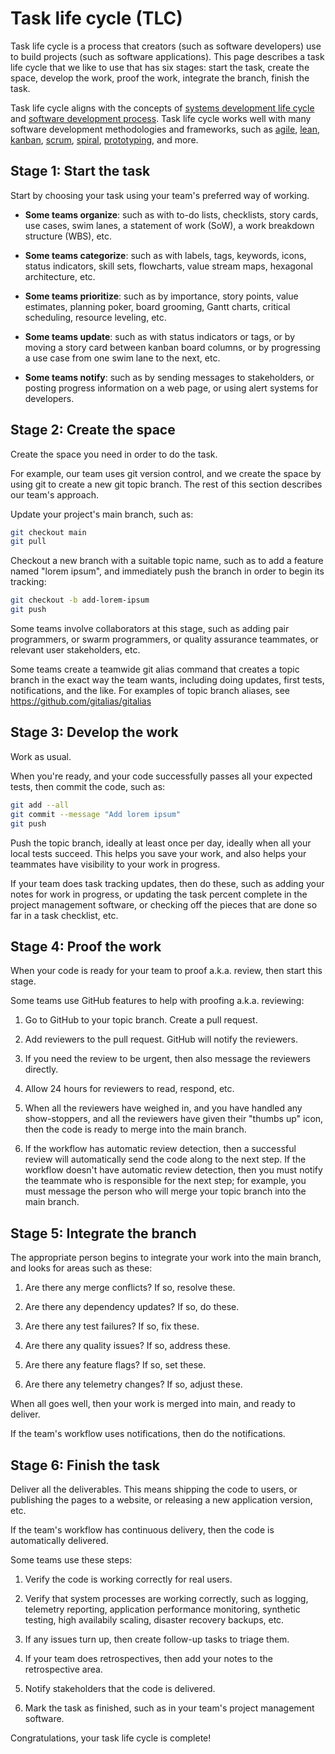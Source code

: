 # Task life cycle (TLC)

Task life cycle is a process that creators (such as software developers) use to build projects (such as software applications). This page describes a task life cycle that we like to use that has six stages: start the task, create the space, develop the work, proof the work, integrate the branch, finish the task.

Task life cycle aligns with the concepts of [systems development life cycle](https://en.wikipedia.org/wiki/Systems_development_life_cycle) and [software development process](https://wikipedia.org/wiki/Software_development_process). Task life cycle works well with many software development methodologies and frameworks, such as [agile](https://wikipedia.org/wiki/Agile_software_development), [lean](https://wikipedia.org/wiki/Lean_software_development), [kanban](https://wikipedia.org/wiki/Kanban), [scrum](https://wikipedia.org/wiki/Scrum), [spiral](https://wikipedia.org/wiki/Spiral_model), [prototyping](https://wikipedia.org/wiki/Software_prototyping), and more.


## Stage 1: Start the task

Start by choosing your task using your team's preferred way of working.

* **Some teams organize**: such as with to-do lists, checklists, story cards, use cases, swim lanes, a statement of work (SoW), a work breakdown structure (WBS), etc.

* **Some teams categorize**: such as with labels, tags, keywords, icons, status indicators, skill sets, flowcharts, value stream maps, hexagonal architecture, etc.

* **Some teams prioritize**: such as by importance, story points, value estimates, planning poker, board grooming, Gantt charts, critical scheduling, resource leveling, etc.

* **Some teams update**: such as with status indicators or tags, or by moving a story card between kanban board columns, or by progressing a use case from one swim lane to the next, etc.

* **Some teams notify**: such as by sending messages to stakeholders, or posting progress information on a web page, or using alert systems for developers.


## Stage 2: Create the space
 
Create the space you need in order to do the task.

For example, our team uses git version control, and we create the space by using git to create a new git topic branch. The rest of this section describes our team's approach.

Update your project's main branch, such as:

```sh
git checkout main
git pull
```

Checkout a new branch with a suitable topic name, such as to add a feature named "lorem ipsum", and immediately push the branch in order to begin its tracking:

```sh
git checkout -b add-lorem-ipsum
git push
```

Some teams involve collaborators at this stage, such as adding pair programmers, or swarm programmers, or quality assurance teammates, or relevant user stakeholders, etc.

Some teams create a teamwide git alias command that creates a topic branch in the exact way the team wants, including doing updates, first tests, notifications, and the like. For examples of topic branch aliases, see https://github.com/gitalias/gitalias


## Stage 3: Develop the work

Work as usual. 

When you're ready, and your code successfully passes all your expected tests, then commit the code, such as:

```sh
git add --all
git commit --message "Add lorem ipsum"
git push
```

Push the topic branch, ideally at least once per day, ideally when all your local tests succeed. This helps you save your work, and also helps your teammates have visibility to your work in progress.

If your team does task tracking updates, then do these, such as adding your notes for work in progress, or updating the task percent complete in the project management software, or checking off the pieces that are done so far in a task checklist, etc.


## Stage 4: Proof the work

When your code is ready for your team to proof a.k.a. review, then start this stage.

Some teams use GitHub features to help with proofing a.k.a. reviewing:

1. Go to GitHub to your topic branch. Create a pull request. 

2. Add reviewers to the pull request. GitHub will notify the reviewers.

3. If you need the review to be urgent, then also message the reviewers directly. 

4. Allow 24 hours for reviewers to read, respond, etc.

5. When all the reviewers have weighed in, and you have handled any show-stoppers, and all the reviewers have given their "thumbs up" icon, then the code is ready to merge into the main branch.

6. If the workflow has automatic review detection, then a successful review will automatically send the code along to the next step. If the workflow doesn't have automatic review detection, then you must notify the teammate who is responsible for the next step; for example, you must message the person who will merge your topic branch into the main branch.


## Stage 5: Integrate the branch

The appropriate person begins to integrate your work into the main branch, and looks for areas such as these:

1. Are there any merge conflicts? If so, resolve these.

2. Are there any dependency updates? If so, do these.

3. Are there any test failures? If so, fix these.

4. Are there any quality issues? If so, address these.

5. Are there any feature flags? If so, set these.

6. Are there any telemetry changes? If so, adjust these.

When all goes well, then your work is merged into main, and ready to deliver.

If the team's workflow uses notifications, then do the notifications.


## Stage 6: Finish the task

Deliver all the deliverables. This means shipping the code to users, or publishing the pages to a website, or releasing a new application version, etc.

If the team's workflow has continuous delivery, then the code is automatically delivered. 

Some teams use these steps:

1. Verify the code is working correctly for real users.

2. Verify that system processes are working correctly, such as logging, telemetry reporting, application performance monitoring, synthetic testing, high availabily scaling, disaster recovery backups, etc. 

3. If any issues turn up, then create follow-up tasks to triage them.

4. If your team does retrospectives, then add your notes to the retrospective area.

5. Notify stakeholders that the code is delivered.

6. Mark the task as finished, such as in your team's project management software.

Congratulations, your task life cycle is complete!

